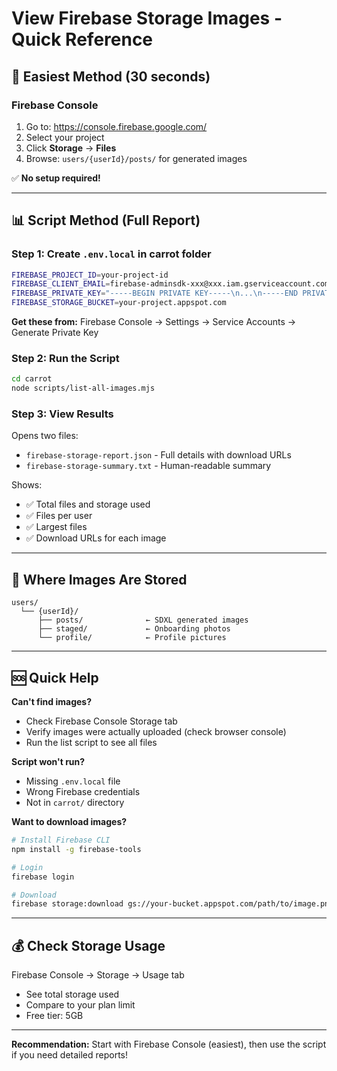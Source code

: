 # View Firebase Storage Images - Quick Reference

## 🎯 Easiest Method (30 seconds)

### Firebase Console
1. Go to: https://console.firebase.google.com/
2. Select your project
3. Click **Storage** → **Files**
4. Browse: `users/{userId}/posts/` for generated images

✅ **No setup required!**

---

## 📊 Script Method (Full Report)

### Step 1: Create `.env.local` in carrot folder
```bash
FIREBASE_PROJECT_ID=your-project-id
FIREBASE_CLIENT_EMAIL=firebase-adminsdk-xxx@xxx.iam.gserviceaccount.com
FIREBASE_PRIVATE_KEY="-----BEGIN PRIVATE KEY-----\n...\n-----END PRIVATE KEY-----\n"
FIREBASE_STORAGE_BUCKET=your-project.appspot.com
```

**Get these from:** Firebase Console → Settings → Service Accounts → Generate Private Key

### Step 2: Run the Script
```bash
cd carrot
node scripts/list-all-images.mjs
```

### Step 3: View Results
Opens two files:
- `firebase-storage-report.json` - Full details with download URLs
- `firebase-storage-summary.txt` - Human-readable summary

Shows:
- ✅ Total files and storage used
- ✅ Files per user
- ✅ Largest files
- ✅ Download URLs for each image

---

## 📁 Where Images Are Stored

```
users/
  └── {userId}/
      ├── posts/              ← SDXL generated images
      ├── staged/             ← Onboarding photos
      └── profile/            ← Profile pictures
```

---

## 🆘 Quick Help

**Can't find images?**
- Check Firebase Console Storage tab
- Verify images were actually uploaded (check browser console)
- Run the list script to see all files

**Script won't run?**
- Missing `.env.local` file
- Wrong Firebase credentials
- Not in `carrot/` directory

**Want to download images?**
```bash
# Install Firebase CLI
npm install -g firebase-tools

# Login
firebase login

# Download
firebase storage:download gs://your-bucket.appspot.com/path/to/image.png
```

---

## 💰 Check Storage Usage

Firebase Console → Storage → Usage tab
- See total storage used
- Compare to your plan limit
- Free tier: 5GB

---

**Recommendation:** Start with Firebase Console (easiest), then use the script if you need detailed reports!

